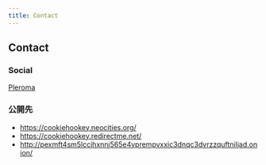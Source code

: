 ```yaml
---
title: Contact
---
```

## Contact

### Social

[Pleroma](https://stereophonic.space/bullwhip)

### 公開先
- https://cookiehookey.neocities.org/
- https://cookiehookey.redirectme.net/
- http://pexmft4sm5lccjhxnnj565e4vprempvxxic3dnqc3dvrzzquftniljad.onion/
